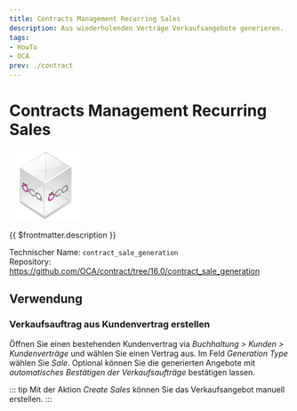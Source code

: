 ```yaml
---
title: Contracts Management Recurring Sales
description: Aus wiederholenden Verträge Verkaufsangebote generieren.
tags:
- HowTo
- OCA
prev: ./contract
---
```

# Contracts Management Recurring Sales
![icon_oca_app](attachments/icon_oca_app.png)

{{ $frontmatter.description }}

Technischer Name: `contract_sale_generation`\
Repository: <https://github.com/OCA/contract/tree/16.0/contract_sale_generation>

## Verwendung

### Verkaufsauftrag aus Kundenvertrag erstellen

Öffnen Sie einen bestehenden Kundenvertrag via *Buchhaltung > Kunden > Kundenverträge* und wählen Sie einen Vertrag aus. Im Feld *Generation Type* wählen Sie *Sale*. Optional können Sie die generierten Angebote mit *automatisches Bestätigen der Verkaufsaufträge* bestätigen lassen.

::: tip
Mit der Aktion *Create Sales* können Sie das Verkaufsangebot manuell erstellen.
:::
